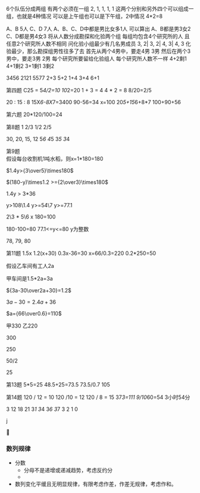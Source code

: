 6个队伍分成两组
有两个必须在一组
2, 1, 1, 1, 1
这两个分别和另外四个可以组成一组，也就是4种情况
可以是上午组也可以是下午组，2中情况
4*2=8

A、B 5人
C、D 7人
A、B、C、D中都是男比女多1人
可以算出
A、B都是男3女2
C、D都是男4女3
将从人数分成勘探和化验两个组
每组均包含4个研究所的人
且任意2个研究所人数不相同
问化验小组最少有几名男成员
3, 2| 3, 2| 4, 3| 4, 3
化验最少，那么勘探组男性往多了去
首先从两个4男中，要走4男 3男
然后在两个3男中，要走3男 2男
每个研究所要留给化验组人
每个研究所人数不一样
4+2剩1
4+1剩2
3+1剩1
3剩2

 3456
 2121
 5577
 2+3  5+2
 1+4  3+4
      6+1

第四题
C25 = 5*4/2=10
10*2=20
1 + 3 = 4
4 * 2 = 8
8/20=2/5

20 : 15 : 8
15X*6-8X*7=3400
90-56=34
x=100
20*5+15*6+8*7
100+90+56

第六题
20*120/100=24

第8题
1 2/3 1/2 2/5

30, 20, 15, 12
5*6 4*5 3*5 3*4

第9题  
假设每台收割机1吨水稻，则x=1*180=180

$1.4y>{3\over5}\times180$

$(180-y)\times1.2 >={2\over3}\times180$

1.4y > 3*36

y>108\1.4
y>=54\7
y>=77.1

2\3 * 5\6 x 180=100

180-100=80
77.1<=y<=80
y为整数

78, 79, 80


第11题
1.5x
1.2(x+30)
0.3x-36=30
x=66/0.3=220
0.2*250=50

假设乙车间有工人2a

甲车间是1.5*2a=3a

${3a-30\over2a+30}=1.2$

$3a-30=2.4a+36$

$a={66\over0.6}=110$

甲330 乙220

300 

250

50/2

25



第13题
5*5=25
48.5+25=73.5
73.5/0.7
105

第14题
120 / 12 = 10
120 /10  = 12
120 / 8  = 15
37*3=111
9/10*60=54
3小时54分

3   12  18 21
3*1 3*4 3*6 3*7
3 2 1 0 

j


### 数列规律
* 分数
    * 分母不是递增或递减趋势，考虑反约分
    * 
* 数列变化平缓且无明显规律，有限考虑作差，作差无规律，考虑作和。
